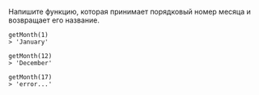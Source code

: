 Напишите функцию, которая принимает порядковый номер месяца и возвращает его название.

```
getMonth(1)
> 'January'
```

```
getMonth(12)
> 'December'
```

```
getMonth(17)
> 'error...'
```